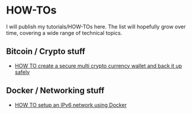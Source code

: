 # HOW-TOs

I will publish my tutorials/HOW-TOs here.
The list will hopefully grow over time, covering a wide range of technical topics.

## Bitcoin / Crypto stuff

* [HOW TO create a secure multi crypto currency wallet and back it up safely](bitcoin_crypto/01-secure-multi-wallet-with-backup.md)

## Docker / Networking stuff

* [HOW TO setup an IPv6 network using Docker](docker_networking/01-ipv6-with-docker.md)